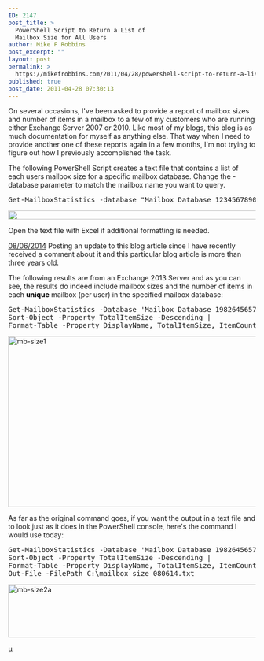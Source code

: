 ```yaml
---
ID: 2147
post_title: >
  PowerShell Script to Return a List of
  Mailbox Size for All Users
author: Mike F Robbins
post_excerpt: ""
layout: post
permalink: >
  https://mikefrobbins.com/2011/04/28/powershell-script-to-return-a-list-of-mailbox-size-for-all-users/
published: true
post_date: 2011-04-28 07:30:13
---
```

On several occasions, I've been asked to provide a report of mailbox sizes and number of items in a mailbox to a few of my customers who are running either Exchange Server 2007 or 2010. Like most of my blogs, this blog is as much documentation for myself as anything else. That way when I need to provide another one of these reports again in a few months, I'm not trying to figure out how I previously accomplished the task.

The following PowerShell Script creates a text file that contains a list of each users mailbox size for a specific mailbox database. Change the -database parameter to match the mailbox name you want to query.
<pre class="lang:ps decode:true">Get-MailboxStatistics -database "Mailbox Database 1234567890" | Sort-Object TotalItemSize -Descending | ft DisplayName, TotalItemSize, ItemCount, StorageLimitStatus &gt; c:\mailbox_size_040811.txt</pre>
<a href="http://mikefrobbins.com/wp-content/uploads/2011/04/mb-size.png"><img class="alignnone size-full wp-image-2150" title="mb-size" src="http://mikefrobbins.com/wp-content/uploads/2011/04/mb-size.png" alt="" width="640" height="18" /></a>

Open the text file with Excel if additional formatting is needed.

<span style="text-decoration: underline;">08/06/2014</span>
Posting an update to this blog article since I have recently received a comment about it and this particular blog article is more than three years old.

The following results are from an Exchange 2013 Server and as you can see, the results do indeed include mailbox sizes and the number of items in each <span style="color: #000000;"><b>unique</b></span> mailbox (per user) in the specified mailbox database:
<pre class="lang:ps decode:true">Get-MailboxStatistics -Database 'Mailbox Database 1982645657' |
Sort-Object -Property TotalItemSize -Descending |
Format-Table -Property DisplayName, TotalItemSize, ItemCount, StorageLimitStatus -AutoSize</pre>
<a href="http://mikefrobbins.com/wp-content/uploads/2011/04/mb-size1.png"><img class="alignnone size-full wp-image-10279" src="http://mikefrobbins.com/wp-content/uploads/2011/04/mb-size1.png" alt="mb-size1" width="877" height="347" /></a>

As far as the original command goes, if you want the output in a text file and to look just as it does in the PowerShell console, here's the command I would use today:
<pre class="lang:ps decode:true">Get-MailboxStatistics -Database 'Mailbox Database 1982645657' |
Sort-Object -Property TotalItemSize -Descending |
Format-Table -Property DisplayName, TotalItemSize, ItemCount, StorageLimitStatus -AutoSize |
Out-File -FilePath C:\mailbox_size_080614.txt</pre>
<a href="http://mikefrobbins.com/wp-content/uploads/2011/04/mb-size2a.png"><img class="alignnone size-full wp-image-10282" src="http://mikefrobbins.com/wp-content/uploads/2011/04/mb-size2a.png" alt="mb-size2a" width="877" height="108" /></a>

µ